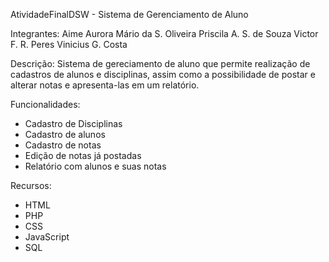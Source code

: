 AtividadeFinalDSW - Sistema de Gerenciamento de Aluno

Integrantes:
Aime Aurora
Mário da S. Oliveira
Priscila A. S. de Souza
Victor F. R. Peres
Vinicius G. Costa

Descrição:
Sistema de gereciamento de aluno que permite realização de cadastros de alunos e disciplinas, assim como a possibilidade de postar e alterar notas e apresenta-las em um relatório.

Funcionalidades:
- Cadastro de Disciplinas
- Cadastro de alunos
- Cadastro de notas
- Edição de notas já postadas
- Relatório com alunos e suas notas

Recursos:
- HTML
- PHP
- CSS
- JavaScript
- SQL
